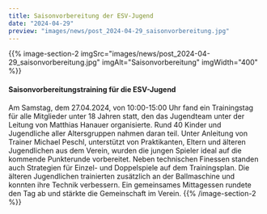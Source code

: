 ```yaml
---
title: Saisonvorbereitung der ESV-Jugend
date: "2024-04-29"
preview: "images/news/post_2024-04-29_saisonvorbereitung.jpg"
---
```


{{% image-section-2 imgSrc="images/news/post_2024-04-29_saisonvorbereitung.jpg" imgAlt="Saisonvorbereitung" imgWidth="400" %}}
#### Saisonvorbereitungstraining für die ESV-Jugend

Am Samstag, dem 27.04.2024, von 10:00-15:00 Uhr fand ein Trainingstag für alle Mitglieder unter 18 Jahren statt, den das Jugendteam unter der Leitung von Matthias Hanauer organisierte. Rund 40 Kinder und Jugendliche aller Altersgruppen nahmen daran teil. Unter Anleitung von Trainer Michael Peschl, unterstützt von Praktikanten, Eltern und älteren Jugendlichen aus dem Verein, wurden die jungen Spieler ideal auf die kommende Punkterunde vorbereitet. Neben technischen Finessen standen auch Strategien für Einzel- und Doppelspiele auf dem Trainingsplan. Die älteren Jugendlichen trainierten zusätzlich an der Ballmaschine und konnten ihre Technik verbessern. Ein gemeinsames Mittagessen rundete den Tag ab und stärkte die Gemeinschaft im Verein.
{{% /image-section-2 %}}
